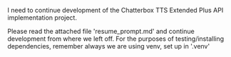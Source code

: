 I need to continue development of the Chatterbox TTS Extended Plus API implementation project. 

Please read the attached file 'resume_prompt.md' and continue development from where we left off.
For the purposes of testing/installing dependencies, remember always we are using venv, set up in '.venv'